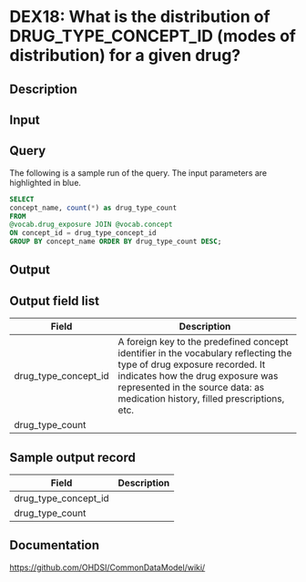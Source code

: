 <!---
Group:drug exposure
Name:DEX18 What is the distribution of DRUG_TYPE_CONCEPT_ID (modes of distribution) for a given drug?
Author:Patrick Ryan
CDM Version: 5.0
-->

# DEX18: What is the distribution of DRUG_TYPE_CONCEPT_ID (modes of distribution) for a given drug?

## Description
## Input <None>

## Query
The following is a sample run of the query. The input parameters are highlighted in blue.

```sql
SELECT
concept_name, count(*) as drug_type_count
FROM
@vocab.drug_exposure JOIN @vocab.concept 
ON concept_id = drug_type_concept_id
GROUP BY concept_name ORDER BY drug_type_count DESC;
```

## Output

## Output field list

|  Field |  Description |
| --- | --- |
| drug_type_concept_id | A foreign key to the predefined concept identifier in the vocabulary reflecting the type of drug exposure recorded. It indicates how the drug exposure was represented in the source data: as medication history, filled prescriptions, etc. |
| drug_type_count |   |


## Sample output record

|  Field |  Description |
| --- | --- |
| drug_type_concept_id |   |
| drug_type_count |   |

## Documentation
https://github.com/OHDSI/CommonDataModel/wiki/
